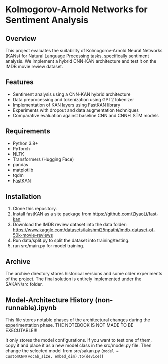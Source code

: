 # Kolmogorov-Arnold Networks for Sentiment Analysis

## Overview

This project evaluates the suitability of Kolmogorov-Arnold Neural Networks (KANs) for Natural Language Processing tasks, specifically sentiment analysis. We implement a hybrid CNN-KAN architecture and test it on the IMDB movie review dataset.

## Features

- Sentiment analysis using a CNN-KAN hybrid architecture
- Data preprocessing and tokenization using GPT2Tokenizer
- Implementation of KAN layers using FastKAN library
- Experiments with dropout and data augmentation techniques
- Comparative evaluation against baseline CNN and CNN+LSTM models

## Requirements

- Python 3.8+
- PyTorch
- NLTK
- Transformers (Hugging Face)
- pandas
- matplotlib
- tqdm
- FastKAN

## Installation

1. Clone this repository.
2. Install fastKAN as a site package from https://github.com/ZiyaoLi/fast-kan
3. Download the IMDB review dataset into the data folder: https://www.kaggle.com/datasets/lakshmi25npathi/imdb-dataset-of-50k-movie-reviews
4. Run data/split.py to split the dataset into training/testing.
5. run src/main.py for model training.

## Archive
The archive directory stores historical versions and some older experiments of the project.
The final solution is entirely implemented under the SAKAN/src folder.

## Model-Architecture History (non-runnable).ipynb
This file stores notable phases of the architectural changes during the experimentation phase.
THE NOTEBOOK IS NOT MADE TO BE EXECUTABLE!!!

It only stores the model configurations.
If you want to test one of them, copy it and place it as a new model class in the src/model.py file.
Then change the selected model from src/sakan.py (`model = CustomCNN(vocab_size, embed_dim).to(device)`)
